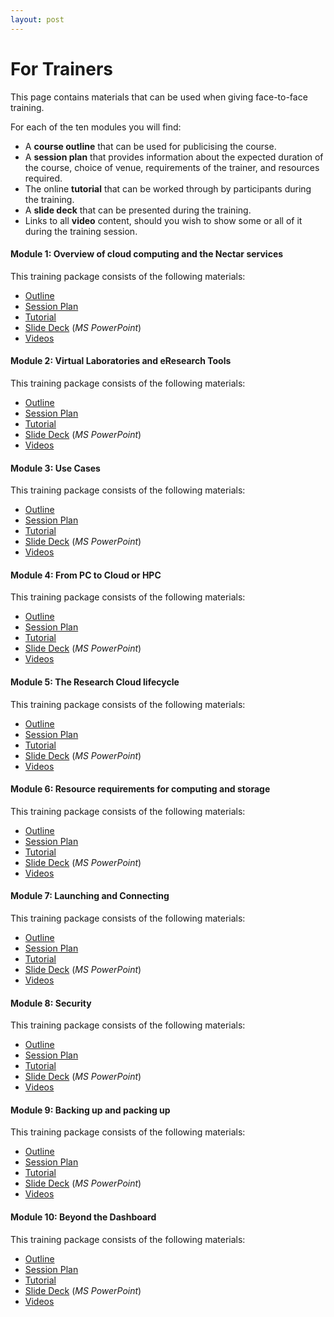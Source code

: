 ```yaml
---
layout: post
---
```


# For Trainers

This page contains materials that can be used when giving face-to-face training.

For each of the ten modules you will find:

* A **course outline** that can be used for publicising the course.
* A **session plan** that provides information about the expected duration of the course, choice of venue, requirements of the trainer, and resources required.
* The online **tutorial** that can be worked through by participants during the training.
* A **slide deck** that can be presented during the training.
* Links to all **video** content, should you wish to show some or all of it during the training session.

#### Module 1: Overview of cloud computing and the Nectar services

This training package consists of the following materials:

* [Outline](package01/outline.html)
* [Session Plan](package01/plan.html)
* [Tutorial](package01/sections/index.html)
* [Slide Deck](package01/slides.pptx) (_MS PowerPoint_)
* [Videos](package01/video.html)

#### Module 2: Virtual Laboratories and eResearch Tools

This training package consists of the following materials:

* [Outline](package02/outline.html)
* [Session Plan](package02/plan.html)
* [Tutorial](package02/sections/index.html)
* [Slide Deck](package02/slides.pptx) (_MS PowerPoint_)
* [Videos](package02/video.html)

#### Module 3: Use Cases

This training package consists of the following materials:

* [Outline](package03/outline.html)
* [Session Plan](package03/plan.html)
* [Tutorial](package03/sections/index.html)
* [Slide Deck](package03/slides.pptx) (_MS PowerPoint_)
* [Videos](package03/video.html)

#### Module 4: From PC to Cloud or HPC

This training package consists of the following materials:

* [Outline](package04/outline.html)
* [Session Plan](package04/plan.html)
* [Tutorial](package04/sections/index.html)
* [Slide Deck](package04/slides.pptx) (_MS PowerPoint_)
* [Videos](package04/video.html)

#### Module 5: The Research Cloud lifecycle

This training package consists of the following materials:

* [Outline](package05/outline.html)
* [Session Plan](package05/plan.html)
* [Tutorial](package05/sections/index.html)
* [Slide Deck](package05/slides.pptx) (_MS PowerPoint_)
* [Videos](package05/video.html)

#### Module 6: Resource requirements for computing and storage

This training package consists of the following materials:

* [Outline](package06/outline.html)
* [Session Plan](package06/plan.html)
* [Tutorial](package06/sections/index.html)
* [Slide Deck](package06/slides.pptx) (_MS PowerPoint_)
* [Videos](package06/video.html)


#### Module 7: Launching and Connecting

This training package consists of the following materials:

* [Outline](package07/outline.html)
* [Session Plan](package07/plan.html)
* [Tutorial](package07/sections/index.html)
* [Slide Deck](package07/slides.pptx) (_MS PowerPoint_)
* [Videos](package07/video.html)

#### Module 8: Security

This training package consists of the following materials:

* [Outline](package08/outline.html)
* [Session Plan](package08/plan.html)
* [Tutorial](package08/sections/index.html)
* [Slide Deck](package08/slides.pptx) (_MS PowerPoint_)
* [Videos](package08/video.html)

#### Module 9: Backing up and packing up

This training package consists of the following materials:

* [Outline](package09/outline.html)
* [Session Plan](package09/plan.html)
* [Tutorial](package09/sections/index.html)
* [Slide Deck](package09/slides.pptx) (_MS PowerPoint_)
* [Videos](package09/video.html)

#### Module 10: Beyond the Dashboard

This training package consists of the following materials:

* [Outline](package10/outline.html)
* [Session Plan](package10/plan.html)
* [Tutorial](package10/sections/index.html)
* [Slide Deck](package10/slides.pptx) (_MS PowerPoint_)
* [Videos](package10/video.html)
